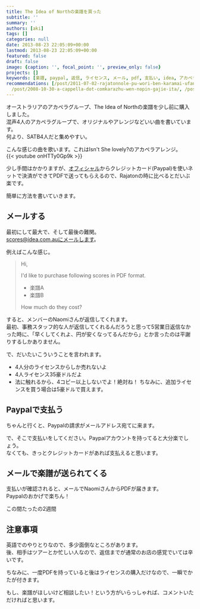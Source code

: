 ```yaml
---
title: The Idea of Northの楽譜を買った
subtitle: ''
summary: ''
authors: [aki]
tags: []
categories: null
date: 2013-08-23 22:05:09+00:00
lastmod: 2013-08-23 22:05:09+00:00
featured: false
draft: false
image: {caption: '', focal_point: '', preview_only: false}
projects: []
keywords: [楽譜, paypal, 返信, ライセンス, メール, pdf, 支払い, idea, アカペラグループ, アレンジ]
recommendations: [/post/2011-07-02-rajatonnole-pu-wori-ben-karamai-ufang-fa-sulasol-or-akaperacun-nocdwu-san/,
  /post/2008-10-30-a-cappella-dot-comkarazhu-wen-nopin-gajie-ita/, /post/2011-10-09-jiu-siburinihe-chang-le-pu-womai-tuta/]
---
```

オーストラリアのアカペラグループ、The Idea of Northの楽譜を少し前に購入しました。  
混声4人のアカペラグループで、オリジナルやアレンジなどいい曲を書いています。  
何より、SATB4人だと集めやすい。

こんな感じの曲を歌います。これはIsn&#39;t She lovely?のアカペラアレンジ。  
{{< youtube onHTTy0Gp9k >}}

少し手間はかかりますが、[オフィシャル](http://www.idea.com.au/our_music/scores)からクレジットカード(Paypal)を使いネットで決済ができてPDFで送ってもらえるので、Rajatonの時に比べるとだいぶ楽です。

簡単に方法を書いていきます。

## メールする
最初にして最大で、そして最後の難関。  
scores@idea.com.auにメールします。

例えばこんな感じ。

> Hi,
> 
> I&#39;d like to purchase following scores in PDF format.
> 
> - 楽譜A
> - 楽譜B
> 
> How much do they cost?

すると、メンバーのNaomiさんが返信してくれます。  
最初、事務スタッフ的な人が返信してくれるんだろうと思って5営業日返信なかった時に、「早くしてくれよ、円が安くなってるんだから」とか言ったのは平謝りするしかありません。

で、だいたいこういうことを言われます。

- 4人分のライセンスからしか売れないよ
- 4人ライセンス35豪ドルだよ
- 法に触れるから、4コピー以上しないでよ！絶対ね！
ちなみに、追加ライセンスを買う場合は5豪ドルで買えます。
## Paypalで支払う
ちゃんと行くと、Paypalの請求がメールアドレス宛てに来ます。

で、そこで支払いをしてください。Paypalアカウントを持ってると大分楽でしょう。  
なくても、きっとクレジットカードがあれば支払えると思います。

## メールで楽譜が送られてくる
支払いが確認されると、メールでNaomiさんからPDFが届きます。  
Paypalのおかげで楽ちん！

この間たったの2週間

## 注意事項
英語でのやりとりなので、多少面倒なところがあります。  
後、相手はツアーとか忙しい人なので、返信までが通常のお店の感覚でいては辛いです。

ちなみに、一度PDFを持っていると後はライセンスの購入だけなので、一瞬でかたが付きます。

もし、楽譜がほしいけど相談したい！という方がいらっしゃれば、コメントいただければと思います。


